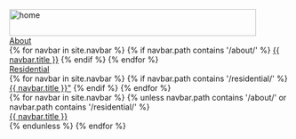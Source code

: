 <div class="header">
	<div class="navbar" id="topnav">
		<div class="topnav-wrapper">
			<a href="{{ site.base_url }}/"><img src={{ "assets/images/subang-jaya-lestari-baru.png" | relative_url }} alt="home" class="img-header" width="443.91" height="48"></a>
			<a href="javascript:void(0);" class="icon" onclick="rNavbar(); aMenu(this)">
				<div class="bar1"></div>
				<div class="bar2"></div>
				<div class="bar3"></div>
			</a>
		</div>
		<div class="dropdown" onclick="myDropDown(this)">
			<a href="javascript:void(0);" class="li">
				<div>About</div>
				<div class="triangle-down" id="triangle"></div>
			</a>
			<div class="dropdown-content">
				{% for navbar in site.navbar %}
					{% if navbar.path contains '/about/' %}
						<a href="{{ site.base_url }}{{ navbar.url }}">{{ navbar.title }}</a>
					{% endif %}
				{% endfor %}
			</div>
		</div>
		<div class="dropdown" onclick="myDropDown(this)">
			<a href="javascript:void(0);" class="li">
				<div>Residential</div>
				<div class="triangle-down" id="triangle"></div>
			</a>
			<div class="dropdown-content">
				{% for navbar in site.navbar %}
					{% if navbar.path contains '/residential/' %}
						<a href="{{ site.base_url }}{{ navbar.url }}">{{ navbar.title }}"</a>
					{% endif %}
				{% endfor %}
			</div>
		</div>
		{% for navbar in site.navbar %}
			{% unless navbar.path contains '/about/' or navbar.path contains '/residential/' %}
				<div class="li">
					<a href="{{ site.base_url }}{{ navbar.url }}">{{ navbar.title }}</a>
				</div>
			{% endunless %}
		{% endfor %}
	</div>
</div>